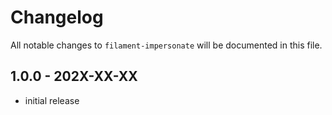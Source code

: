 # Changelog

All notable changes to `filament-impersonate` will be documented in this file.

## 1.0.0 - 202X-XX-XX

- initial release
